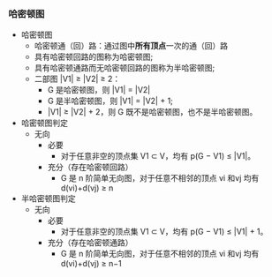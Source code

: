 ### 哈密顿图
- 哈密顿图
	- 哈密顿通（回）路：通过图中**所有顶点**一次的通（回）路
	- 具有哈密顿回路的图称为哈密顿图;
	- 具有哈密顿通路而无哈密顿回路的图称为半哈密顿图;
	- 二部图 |V1| ≥ |V2| ≥ 2：
		- G 是哈密顿图，则 |V1| = |V2|
		- G 是半哈密顿图，则 |V1| = |V2| + 1;
		- |V1| ≥ |V2| + 2，则 G 既不是哈密顿图，也不是半哈密顿图。
- 哈密顿图判定
	- 无向
		- 必要
			- 对于任意非空的顶点集 V1 ⊂ V，均有 p(G − V1) ≤ |V1|。
		- 充分（存在哈密顿回路）
			- G 是 n 阶简单无向图，对于任意不相邻的顶点 vi 和vj 均有 d(vi)+d(vj) ≥ n
- 半哈密顿图判定
	- 无向
		- 必要
			- 对于任意非空的顶点集 V1 ⊂ V，均有 p(G − V1) ≤ |V1| + 1。
		- 充分（存在哈密顿通路）
			- G 是 n 阶简单无向图，对于任意不相邻的顶点 vi 和vj 均有 d(vi)+d(vj) ≥ n−1
